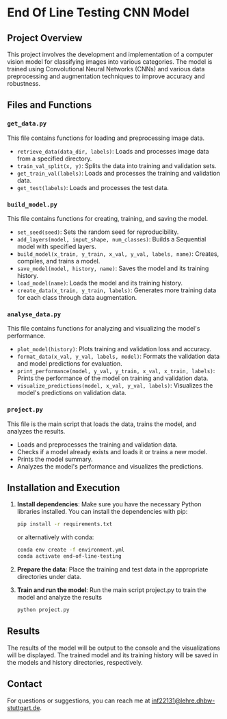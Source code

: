 # End Of Line Testing CNN Model

## Project Overview

This project involves the development and implementation of a computer vision model for classifying images into various categories. The model is trained using Convolutional Neural Networks (CNNs) and various data preprocessing and augmentation techniques to improve accuracy and robustness.

## Files and Functions

### `get_data.py`

This file contains functions for loading and preprocessing image data.

- `retrieve_data(data_dir, labels)`: Loads and processes image data from a specified directory.
- `train_val_split(x, y)`: Splits the data into training and validation sets.
- `get_train_val(labels)`: Loads and processes the training and validation data.
- `get_test(labels)`: Loads and processes the test data.

### `build_model.py`

This file contains functions for creating, training, and saving the model.

- `set_seed(seed)`: Sets the random seed for reproducibility.
- `add_layers(model, input_shape, num_classes)`: Builds a Sequential model with specified layers.
- `build_model(x_train, y_train, x_val, y_val, labels, name)`: Creates, compiles, and trains a model.
- `save_model(model, history, name)`: Saves the model and its training history.
- `load_model(name)`: Loads the model and its training history.
- `create_data(x_train, y_train, labels)`: Generates more training data for each class through data augmentation.

### `analyse_data.py`

This file contains functions for analyzing and visualizing the model's performance.

- `plot_model(history)`: Plots training and validation loss and accuracy.
- `format_data(x_val, y_val, labels, model)`: Formats the validation data and model predictions for evaluation.
- `print_performance(model, y_val, y_train, x_val, x_train, labels)`: Prints the performance of the model on training and validation data.
- `visualize_predictions(model, x_val, y_val, labels)`: Visualizes the model's predictions on validation data.

### `project.py`

This file is the main script that loads the data, trains the model, and analyzes the results.

- Loads and preprocesses the training and validation data.
- Checks if a model already exists and loads it or trains a new model.
- Prints the model summary.
- Analyzes the model's performance and visualizes the predictions.

## Installation and Execution

1. **Install dependencies**:
   Make sure you have the necessary Python libraries installed. You can install the dependencies with pip:
   ```bash
   pip install -r requirements.txt
   ```
   or alternatively with conda:

    ```bash
   conda env create -f environment.yml
   conda activate end-of-line-testing
   ```


2. **Prepare the data**:
    Place the training and test data in the appropriate directories under data.

3. **Train and run the model**:
    Run the main script project.py to train the model and analyze the results
    ```bash
   python project.py
   ```

## Results
The results of the model will be output to the console and the visualizations will be displayed. The trained model and its training history will be saved in the models and history directories, respectively.

## Contact
For questions or suggestions, you can reach me at inf22131@lehre.dhbw-stuttgart.de.

